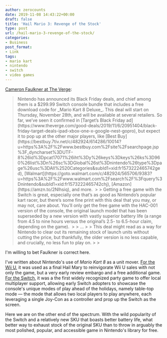 ```yaml
---
author: zerocounts
date: 2019-11-08 14:43:22+00:00
draft: false
title: 'Hail Mario 3: Revenge of the Stock'
type: post
url: /hail-mario-3-revenge-of-the-stock/
categories:
- Business
post_format:
- Link
tags:
- mario kart
- nintendo
- switch
- video games
---
```





[Cameron Faulkner at The Verge](https://www.theverge.com/good-deals/2019/11/7/20951789/nintendo-switch-deal-console-mario-kart-8-black-friday-deluxe-joy-con-games):







<blockquote>Nintendo has announced its Black Friday deals, and chief among them is a $299.99 Switch console bundle that includes a free download code for _Mario Kart 8 Deluxe_. This deal will start on Thursday, November 28th, and will be available at several retailers. So far, we’ve seen it confirmed in [Target’s Black Friday ad](https://www.theverge.com/good-deals/2019/11/6/20951404/black-friday-target-deals-ipad-xbox-one-x-google-nest-gopro), but expect it to pop up at the other major players, like [Best Buy](https://bestbuy.7tiv.net/c/482924/614286/10014?u=https%3A%2F%2Fwww.bestbuy.com%2Fsite%2Fsearchpage.jsp%3F_dyncharset%3DUTF-8%26id%3Dpcat17071%26iht%3Dy%26keys%3Dkeys%26ks%3D960%26list%3Dn%26sc%3DGlobal%26st%3Dnintendo%26type%3Dpage%26usc%3DAll%2520Categories&subId1=xid:fr1573222465742ged), [Walmart](https://goto.walmart.com/c/482924/565706/9383?u=https%3A%2F%2Fwww.walmart.com%2Fsearch%2F%3Fquery%3Dnintendo&subId1=xid:fr1573222465742chj), [Amazon](https://amzn.to/2Nlhsiq), and more. 
> 
>   
Getting a free game with the Switch is great, especially one that’s as good as Nintendo’s popular kart racer, but there’s some fine print with this deal that you may, or may not, care about. You’ll only get the free game with the HAC-001 version of the console, the original launch model that has been superseded by a new version with vastly superior battery life (a range from 4.5 to nine hours versus the original’s 2.5- to 6.5-hour claim, depending on the game). 
> 
>   
…
> 
>   
This deal might read as a way for Nintendo to clear out its remaining stock of launch units without cutting the price, but thankfully, the older version is no less capable, and crucially, no less fun to play on.
> 
> </blockquote>







I'm willing to bet Faulkner is correct here.







I've written about Nintendo's use of _Mario Kart 8_ as a unit mover. [For the Wii U](https://www.zerocounts.net/hail-mario/), it was used as a final Hail Mary to reinvigorate Wii U sales with not only the game, but a very early review embargo and a free additional game. [For the Switch](https://www.zerocounts.net/hail-mario-2-electrodrome-boogaloo/), it was a the first widely recognized party game to offer local multiplayer support, allowing early Switch adopters to showcase the console's unique modes of play ahead of the holidays, namely table-top mode — the mode that allows two local players to play anywhere, each leveraging a single Joy-Con as a controller and prop up the Switch as the screen.







Here we are on the other end of the spectrum. With the wild popularity of the Switch and a relatively new SKU that boasts better battery life, what better way to exhaust stock of the original SKU than to throw in arguably the most polished, popular, and accessible game in Nintendo's library for free.



